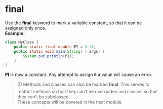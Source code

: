 # final
Use the **final** keyword to mark a variable constant, so that it can be assigned only once.  
**Example:**

```java
class MyClass {
	public static final double PI = 3.14;
	public static void main(String[ ] args) {
		System.out.println(PI);
	}
}
```

**PI** is now a constant. Any attempt to assign it a value will cause an error.

>🛈 Methods and classes can also be marked **final**. This serves to restrict methods so that they can't be overridden and classes so that they can't be subclassed.  
These concepts will be covered in the next module.